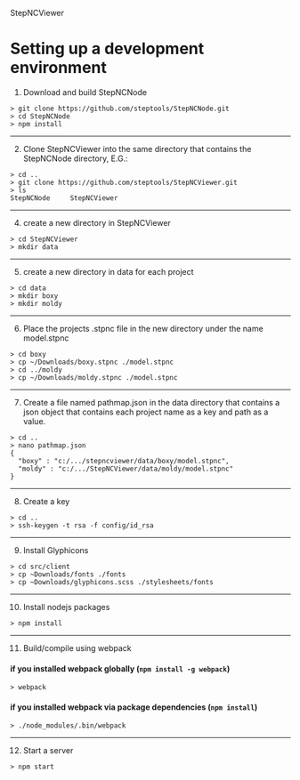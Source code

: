 StepNCViewer


Setting up a development environment
====================================

  1. Download and build StepNCNode

  ```
  > git clone https://github.com/steptools/StepNCNode.git
  > cd StepNCNode
  > npm install
  ```

  ------------------------------------------------------------------------------
  2. Clone StepNCViewer into the same directory that contains the StepNCNode
      directory, E.G.:

  ```
  > cd ..
  > git clone https://github.com/steptools/StepNCViewer.git
  > ls
  StepNCNode     StepNCViewer
  ```

  ------------------------------------------------------------------------------
  4. create a new directory in StepNCViewer

  ```
  > cd StepNCViewer
  > mkdir data
  ```

  ------------------------------------------------------------------------------
  5. create a new directory in data for each project

  ```
  > cd data
  > mkdir boxy
  > mkdir moldy
  ```

  ------------------------------------------------------------------------------
  6. Place the projects .stpnc file in the new directory under the name
      model.stpnc

  ```
  > cd boxy
  > cp ~/Downloads/boxy.stpnc ./model.stpnc
  > cd ../moldy
  > cp ~/Downloads/moldy.stpnc ./model.stpnc
  ```

  ------------------------------------------------------------------------------
  7. Create a file named pathmap.json in the data directory that contains a json
      object that contains each project name as a key and path as a value.

  ```
  > cd ..
  > nano pathmap.json
  {
    "boxy" : "c:/.../stepncviewer/data/boxy/model.stpnc",
    "moldy" : "c:/.../StepNCViewer/data/moldy/model.stpnc"
  }
  ```

  ------------------------------------------------------------------------------
  8. Create a key

  ```
  > cd ..
  > ssh-keygen -t rsa -f config/id_rsa
  ```
 
 ------------------------------------------------------------------------------
 9. Install Glyphicons

  ```
  > cd src/client
  > cp ~Downloads/fonts ./fonts
  > cp ~Downloads/glyphicons.scss ./stylesheets/fonts
  ```

  ------------------------------------------------------------------------------
  10. Install nodejs packages

  ```
  > npm install
  ```

  ------------------------------------------------------------------------------
  11. Build/compile using webpack

  #### if you installed webpack globally (`npm install -g webpack`)

  ```
  > webpack
  ```

  #### if you installed webpack via package dependencies (`npm install`)

  ```
  > ./node_modules/.bin/webpack
  ```

  ------------------------------------------------------------------------------
  12. Start a server

  ```
  > npm start
  ```

